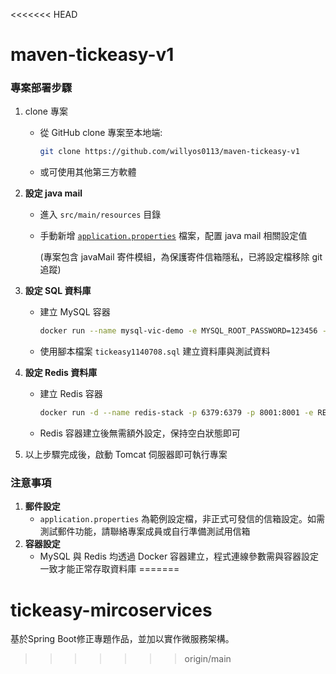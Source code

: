 <<<<<<< HEAD
# maven-tickeasy-v1

### 專案部署步驟

1. clone 專案
    - 從 GitHub clone 專案至本地端:
        
        ```bash
        git clone https://github.com/willyos0113/maven-tickeasy-v1
        ```
        
    - 或可使用其他第三方軟體
2. **設定 java mail**
    - 進入 `src/main/resources` 目錄
    - 手動新增 [`application.properties`](http://application.properties) 檔案，配置 java mail 相關設定值
        
        (專案包含 javaMail 寄件模組，為保護寄件信箱隱私，已將設定檔移除 git 追蹤)
        
3. **設定 SQL 資料庫**
    - 建立 MySQL 容器
        
        ```bash
        docker run --name mysql-vic-demo -e MYSQL_ROOT_PASSWORD=123456 -e TZ=Asia/Taipei -p 3306:3306 -d mysql:8.0.36 mysqld --lower_case_table_names=1
        ```
        
    - 使用腳本檔案 `tickeasy1140708.sql` 建立資料庫與測試資料
4. **設定 Redis 資料庫**
    - 建立 Redis 容器
        
        ```bash
        docker run -d --name redis-stack -p 6379:6379 -p 8001:8001 -e REDIS_ARGS="--requirepass mypassword --appendonly yes" redis/redis-stack:7.2.0-v12
        ```
        
    - Redis 容器建立後無需額外設定，保持空白狀態即可
5. 以上步驟完成後，啟動 Tomcat 伺服器即可執行專案

### 注意事項

1. **郵件設定**
    - `application.properties` 為範例設定檔，非正式可發信的信箱設定。如需測試郵件功能，請聯絡專案成員或自行準備測試用信箱
2. **容器設定**
    - MySQL 與 Redis 均透過 Docker 容器建立，程式連線參數需與容器設定一致才能正常存取資料庫
=======
# tickeasy-mircoservices
基於Spring Boot修正專題作品，並加以實作微服務架構。
>>>>>>> origin/main
